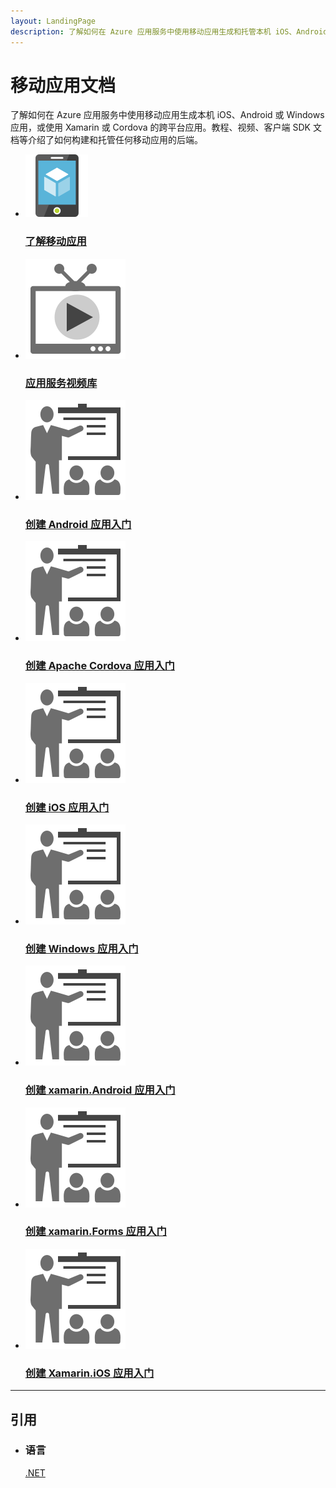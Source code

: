 ```yaml
---
layout: LandingPage
description: 了解如何在 Azure 应用服务中使用移动应用生成和托管本机 iOS、Android 或 Windows 应用，或使用 Xamarin 或 Cordova 的跨平台应用。
---
```

# 移动应用文档

了解如何在 Azure 应用服务中使用移动应用生成本机 iOS、Android 或 Windows 应用，或使用 Xamarin 或 Cordova 的跨平台应用。教程、视频、客户端 SDK 文档等介绍了如何构建和托管任何移动应用的后端。

<ul class="panelContent cardsFTitle">
    <li><a href="/opsacndocsdemo/app-service-mobile/app-service-mobile-value-prop">
<div class="cardSize"><div class="cardPadding"><div class="card"><div class="cardImageOuter"><div class="cardImage"><img src="media/index/app-service-mobile.svg" alt="" /></div></div><div class="cardText"><h3>了解移动应用</h3></div></div></div>
        </div></a>
</li>
    <li><a href="https://azure.microsoft.com/documentation/videos/index/?services=app-service">
<div class="cardSize"><div class="cardPadding"><div class="card"><div class="cardImageOuter"><div class="cardImage"><img src="media/index/video-library.svg" alt="" /></div></div><div class="cardText"><h3>应用服务视频库</h3></div></div></div>
        </div></a>
</li>
    <li><a href="/opsacndocsdemo/app-service-mobile/app-service-mobile-android-get-started">
<div class="cardSize"><div class="cardPadding"><div class="card"><div class="cardImageOuter"><div class="cardImage"><img src="media/index/get-started.svg" alt="" /></div></div><div class="cardText"><h3>创建 Android 应用入门</h3></div></div></div>
        </div></a>
</li>
    <li><a href="/opsacndocsdemo/app-service-mobile/app-service-mobile-cordova-get-started">
<div class="cardSize"><div class="cardPadding"><div class="card"><div class="cardImageOuter"><div class="cardImage"><img src="media/index/get-started.svg" alt="" /></div></div><div class="cardText"><h3>创建 Apache Cordova 应用入门</h3></div></div></div>
        </div></a>
</li>
    <li><a href="/opsacndocsdemo/app-service-mobile/app-service-mobile-ios-get-started">
<div class="cardSize"><div class="cardPadding"><div class="card"><div class="cardImageOuter"><div class="cardImage"><img src="media/index/get-started.svg" alt="" /></div></div><div class="cardText"><h3>创建 iOS 应用入门</h3></div></div></div>
        </div></a>
</li>
    <li><a href="/opsacndocsdemo/app-service-mobile/app-service-mobile-windows-store-dotnet-get-started">
<div class="cardSize"><div class="cardPadding"><div class="card"><div class="cardImageOuter"><div class="cardImage"><img src="media/index/get-started.svg" alt="" /></div></div><div class="cardText"><h3>创建 Windows 应用入门</h3></div></div></div>
        </div></a>
</li>
     <li><a href="/opsacndocsdemo/app-service-mobile/app-service-mobile-xamarin-android-get-started">
<div class="cardSize"><div class="cardPadding"><div class="card"><div class="cardImageOuter"><div class="cardImage"><img src="media/index/get-started.svg" alt="" /></div></div><div class="cardText"><h3>创建 xamarin.Android 应用入门</h3></div></div></div>
        </div></a>
</li>
     <li><a href="/opsacndocsdemo/app-service-mobile/app-service-mobile-xamarin-forms-get-started">
<div class="cardSize"><div class="cardPadding"><div class="card"><div class="cardImageOuter"><div class="cardImage"><img src="media/index/get-started.svg" alt="" /></div></div><div class="cardText"><h3>创建 xamarin.Forms 应用入门</h3></div></div></div>
        </div></a>
</li>
     <li><a href="/opsacndocsdemo/app-service-mobile/app-service-mobile-xamarin-ios-get-started">
<div class="cardSize"><div class="cardPadding"><div class="card"><div class="cardImageOuter"><div class="cardImage"><img src="media/index/get-started.svg" alt="" /></div></div><div class="cardText"><h3>创建 Xamarin.iOS 应用入门</h3></div></div></div>
        </div></a>
</li>
</ul>

---

<h2>引用</h2>
<ul class="panelContent cardsW">
    <li>
        <div class="cardSize"><div class="cardPadding"><div class="card"><div class="cardText"><h3>语言</h3><p><a href="https://msdn.microsoft.com/library/opsacndocsdemo/dn961176.aspx">.NET</a></p></div></div></div>
        </div>
    </li>
</ul>

<!---HONumber=Mooncake_0220_2017-->
